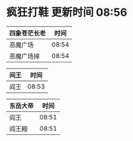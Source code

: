 # 疯狂打鞋 更新时间 08:56

| 四象苍茫长老   | 时间    |
|--------|-------|
| 恶魔广场 | 08:54 |
| 恶魔广场掉 | 08:54 |

| 间王   | 时间    |
|--------|-------|
| 阎王 | 08:53 |

| 东岳大帝   | 时间    |
|--------|-------|
| 阎王 | 08:51 |
| 阎王殿 | 08:51 |